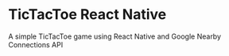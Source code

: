 # TicTacToe React Native
A simple TicTacToe game using React Native and Google Nearby Connections API
 

